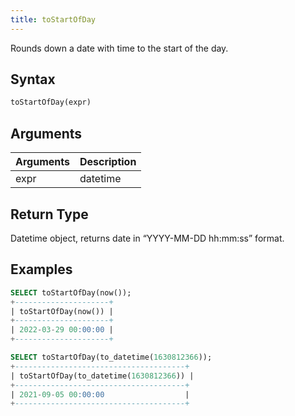 ```yaml
---
title: toStartOfDay
---
```


Rounds down a date with time to the start of the day.
## Syntax

```sql
toStartOfDay(expr)
```

## Arguments

| Arguments   | Description |
| ----------- | ----------- |
| expr | datetime |

## Return Type
Datetime object, returns date in “YYYY-MM-DD hh:mm:ss” format.

## Examples

```sql
SELECT toStartOfDay(now());
+---------------------+
| toStartOfDay(now()) |
+---------------------+
| 2022-03-29 00:00:00 |
+---------------------+

SELECT toStartOfDay(to_datetime(1630812366));
+--------------------------------------+
| toStartOfDay(to_datetime(1630812366)) |
+--------------------------------------+
| 2021-09-05 00:00:00                  |
+--------------------------------------+
```
